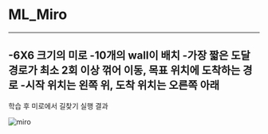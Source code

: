# ML_Miro
------
-6X6 크기의 미로
-10개의 wall이 배치
-가장 짧은 도달 경로가 최소 2회 이상 꺾어 이동, 목표 위치에 도착하는 경로
-시작 위치는 왼쪽 위, 도착 위치는 오른쪽 아래
------
학습 후 미로에서 길찾기 실행 결과

![miro](https://user-images.githubusercontent.com/66946182/97826293-8b5af200-1d04-11eb-961a-35747457dc7e.PNG)

